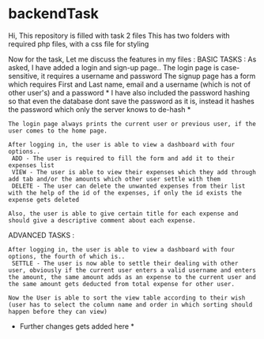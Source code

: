 # backendTask

Hi, This repository is filled with task 2 files
This has two folders with required php files, with a css file for styling

Now for the task, Let me discuss the features in my files :
 BASIC TASKS :
	As asked, I have added a login and sign-up page..
	 The login page is case-sensitive, it requires a username and password
	 The signup page has a form which requires First and Last name, email and a username (which is not of other user's) and a password
    * I have also included the password hashing so that even the database dont save the password as it is, instead it hashes the password which only the server knows to de-hash *

	The login page always prints the current user or previous user, if the user comes to the home page.  

	After logging in, the user is able to view a dashboard with four options..
	 ADD - The user is required to fill the form and add it to their expenses list
	 VIEW - The user is able to view their expenses which they add through add tab and/or the amounts which other user settle with them
	 DELETE - The user can delete the unwanted expenses from their list with the help of the id of the expenses, if only the id exists the expense gets deleted
	
	Also, the user is able to give certain title for each expense and should give a descriptive comment about each expense.

 ADVANCED TASKS :
	
	After logging in, the user is able to view a dashboard with four options, the fourth of which is..
	 SETTLE - The user is now able to settle their dealing with other user, obviously if the current user enters a valid username and enters the amount, the same amount adds as an expense to the current user and the same amount gets deducted from total expense for other user.

	Now the User is able to sort the view table according to their wish (user has to select the column name and order in which sorting should happen before they can view)

* Further changes gets added here * 
	
